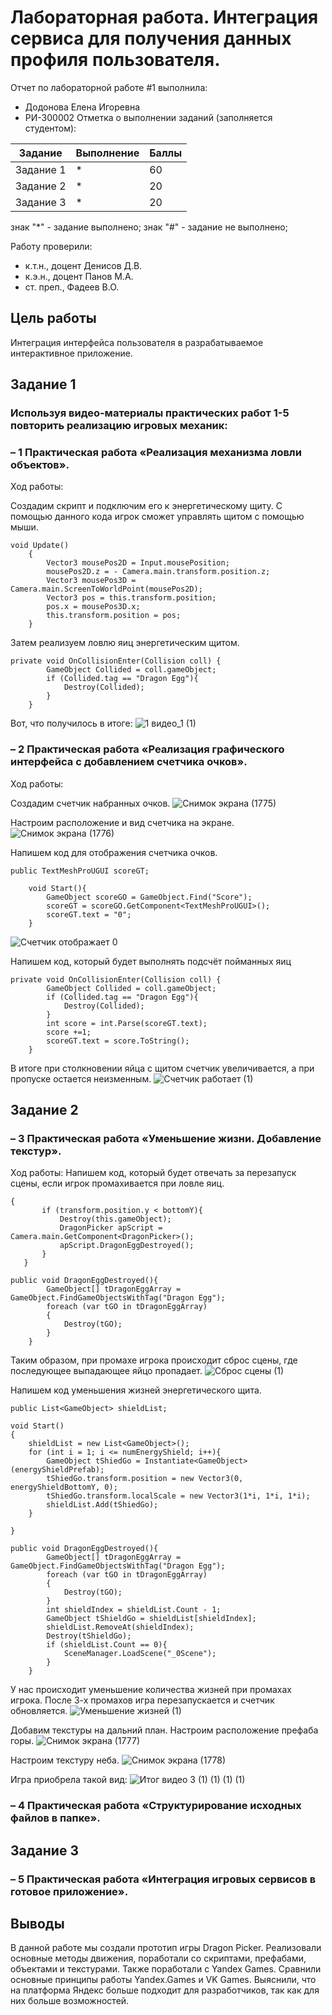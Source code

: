 # Лабораторная работа. Интеграция сервиса для получения данных профиля пользователя.
Отчет по лабораторной работе #1 выполнила:
- Додонова Елена Игоревна
- РИ-300002
Отметка о выполнении заданий (заполняется студентом):

| Задание | Выполнение | Баллы |
| ------ | ------ | ------ |
| Задание 1 | * | 60 |
| Задание 2 | * | 20 |
| Задание 3 | * | 20 |

знак "*" - задание выполнено; знак "#" - задание не выполнено;

Работу проверили:
- к.т.н., доцент Денисов Д.В.
- к.э.н., доцент Панов М.А.
- ст. преп., Фадеев В.О.

## Цель работы
Интеграция интерфейса пользователя в разрабатываемое интерактивное приложение.

## Задание 1
### Используя видео-материалы практических работ 1-5 повторить реализацию игровых механик:
### – 1 Практическая работа «Реализация механизма ловли объектов».
Ход работы:

Создадим скрипт и подключим его к энергетическому щиту. С помощью данного кода игрок сможет управлять щитом с помощью мыши.

```
void Update()
    {
        Vector3 mousePos2D = Input.mousePosition;
        mousePos2D.z = - Camera.main.transform.position.z;
        Vector3 mousePos3D = Camera.main.ScreenToWorldPoint(mousePos2D);
        Vector3 pos = this.transform.position;
        pos.x = mousePos3D.x;
        this.transform.position = pos;
    }
```

Затем реализуем ловлю яиц энергетическим щитом.

```
private void OnCollisionEnter(Collision coll) {
        GameObject Collided = coll.gameObject;
        if (Collided.tag == "Dragon Egg"){
            Destroy(Collided);
        }
    }
```
Вот, что получилось в итоге:
![1 видео_1 (1)](https://user-images.githubusercontent.com/90499063/197333309-2f12a0c8-63cd-4312-9be1-fbe349844ec4.gif)

### – 2 Практическая работа «Реализация графического интерфейса с добавлением счетчика очков».
Ход работы:

Создадим счетчик набранных очков.
![Снимок экрана (1775)](https://user-images.githubusercontent.com/90499063/197333330-ce28f442-b85e-46f7-8991-549b5799c0b8.png)

Настроим расположение и вид счетчика на экране.
![Снимок экрана (1776)](https://user-images.githubusercontent.com/90499063/197333354-648aad9a-cbb5-4c43-ad3c-66218cafdb31.png)

Напишем код для отображения счетчика очков.

```
public TextMeshProUGUI scoreGT;

    void Start(){
        GameObject scoreGO = GameObject.Find("Score");
        scoreGT = scoreGO.GetComponent<TextMeshProUGUI>();
        scoreGT.text = "0";
    }
```
![Счетчик отображает 0](https://user-images.githubusercontent.com/90499063/197333381-24b5eec4-3ec6-4ed7-87bd-d7cc69014b78.JPG)

Напишем код, который будет выполнять подсчёт пойманных яиц
```
private void OnCollisionEnter(Collision coll) {
        GameObject Collided = coll.gameObject;
        if (Collided.tag == "Dragon Egg"){
            Destroy(Collided);
        }
        int score = int.Parse(scoreGT.text);
        score +=1;
        scoreGT.text = score.ToString();
    }
 ```
 В итоге при столкновении яйца с щитом счетчик увеличивается, а при пропуске остается неизменным.
 ![Счетчик работает (1)](https://user-images.githubusercontent.com/90499063/197333450-82e2fd45-c727-4063-a55b-af1865b6ab1b.gif)

 
 
## Задание 2
### – 3 Практическая работа «Уменьшение жизни. Добавление текстур».
Ход работы:
Напишем код, который будет отвечать за перезапуск сцены, если игрок промахивается при ловле яиц.

 ```
{
        if (transform.position.y < bottomY){
            Destroy(this.gameObject);
            DragonPicker apScript = Camera.main.GetComponent<DragonPicker>();
            apScript.DragonEggDestroyed();
        }
    }
```

```
public void DragonEggDestroyed(){
        GameObject[] tDragonEggArray = GameObject.FindGameObjectsWithTag("Dragon Egg");
        foreach (var tGO in tDragonEggArray)
        {
            Destroy(tGO);
        }
    }
```
Таким образом, при промахе игрока происходит сброс сцены, где последующее выпадающее яйцо пропадает.
![Сброс сцены (1)](https://user-images.githubusercontent.com/90499063/197333475-480f1728-e38f-4ef9-9e51-70759d4aa0bf.gif)

Напишем код уменьшения жизней энергетического щита.
```
public List<GameObject> shieldList;

void Start()
{
    shieldList = new List<GameObject>();
    for (int i = 1; i <= numEnergyShield; i++){
        GameObject tShiedGo = Instantiate<GameObject>(energyShieldPrefab);
        tShiedGo.transform.position = new Vector3(0, energyShieldBottomY, 0);
        tShiedGo.transform.localScale = new Vector3(1*i, 1*i, 1*i);
        shieldList.Add(tShiedGo);
    }
        
}

public void DragonEggDestroyed(){
        GameObject[] tDragonEggArray = GameObject.FindGameObjectsWithTag("Dragon Egg");
        foreach (var tGO in tDragonEggArray)
        {
            Destroy(tGO);
        }
        int shieldIndex = shieldList.Count - 1;
        GameObject tShieldGo = shieldList[shieldIndex];
        shieldList.RemoveAt(shieldIndex);
        Destroy(tShieldGo);
        if (shieldList.Count == 0){
            SceneManager.LoadScene("_0Scene");
        }
    }
```
У нас происходит уменьшение количества жизней при промахах игрока. После 3-х промахов игра перезапускается и счетчик обновляется.
![Уменьшение жизней (1)](https://user-images.githubusercontent.com/90499063/197335806-0b733a45-ff5b-46eb-8c30-a8ccf8e16201.gif)


Добавим текстуры на дальний план. 
Настроим расположение префаба горы.
![Снимок экрана (1777)](https://user-images.githubusercontent.com/90499063/197335791-225e0b9c-0641-4c05-8f96-0bfacaf4541a.png)

Настроим текстуру неба.
![Снимок экрана (1778)](https://user-images.githubusercontent.com/90499063/197335793-b227ed03-20a4-4cd6-86f5-9aea67fd7665.png)

Игра приобрела такой вид:
![Итог видео 3 (1) (1) (1) (1)](https://user-images.githubusercontent.com/90499063/197336477-0313c853-9bc1-4f18-8e1a-0915cf7fbadd.gif)


### – 4 Практическая работа «Структурирование исходных файлов в папке».






## Задание 3
### – 5 Практическая работа «Интеграция игровых сервисов в готовое приложение».






## Выводы
В данной работе мы создали прототип игры Dragon Picker. Реализовали основные методы движения, поработали со скриптами, префабами, объектами и текстурами. Также поработали с Yandex Games. Сравнили основные принципы работы Yandex.Games и VK Games. Выяснили, что на платформа Яндекс больше подходит для разработчиков, так как для них больше возможностей.
